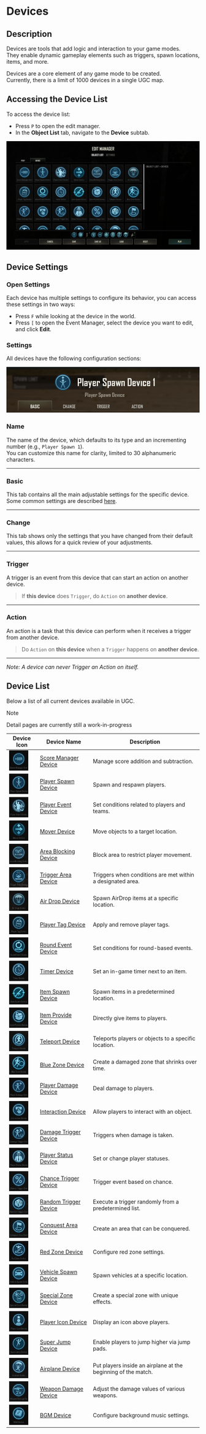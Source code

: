 # Devices

## Description

Devices are tools that add logic and interaction to your game modes.  
They enable dynamic gameplay elements such as triggers, spawn locations, items, and more.

Devices are a core element of any game mode to be created.  
Currently, there is a limit of 1000 devices in a single UGC map.

## Accessing the Device List

To access the device list:

- Press `P` to open the edit manager.
- In the **Object List** tab, navigate to the **Device** subtab.

<img src="images/Device_List.png" alt="Device List" style="max-height: 550px"/>

## Device Settings

### Open Settings

Each device has multiple settings to configure its behavior, you can access these settings in two ways:

- Press `F` while looking at the device in the world.
- Press `[` to open the Event Manager, select the device you want to edit, and click **Edit**.

### Settings

All devices have the following configuration sections:

<img src="images/Device_Settings.png" alt="Device List" style="max-height: 550px"/>

### Name

The name of the device, which defaults to its type and an incrementing number (e.g., `Player Spawn 1`).  
You can customize this name for clarity, limited to 30 alphanumeric characters.

---

### Basic

This tab contains all the main adjustable settings for the specific device.  
Some common settings are described [here](General/Common_Device_Settings.md).

---

### Change

This tab shows only the settings that you have changed from their default values, this allows for a quick review of your adjustments.

---

### Trigger

A trigger is an event from this device that can start an action on another device.

> If **this device** does `Trigger`, do `Action` on **another device**.

---

### Action

An action is a task that this device can perform when it receives a trigger from another device.

> Do `Action` on **this device** when a `Trigger` happens on **another device**.

---

*Note: A device can never Trigger an Action on itself.*

## Device List

Below a list of all current devices available in UGC.
> [!NOTE]
> Detail pages are currently still a work-in-progress

| Device Icon | Device Name          | Description |
|-------------|----------------------|-------------|
| <img src="images/DeviceIcons/Device_ScoreManager.png" alt="drawing" width="50"/> | [Score Manager Device](Devices/Device_ScoreManager.md) | Manage score addition and subtraction. |
| <img src="images/DeviceIcons/Device_PlayerSpawn.png" alt="drawing" width="50"/> | [Player Spawn Device](Devices/Device_PlayerSpawn.md)   | Spawn and respawn players. |
| <img src="images/DeviceIcons/Device_PlayerEvent.png" alt="drawing" width="50"/> | [Player Event Device](Devices/Device_PlayerEvent.md)   | Set conditions related to players and teams. |
| <img src="images/DeviceIcons/Device_Mover.png" alt="drawing" width="50"/> | [Mover Device](Devices/Device_Mover.md)                | Move objects to a target location. |
| <img src="images/DeviceIcons/Device_AreaBlocking.png" alt="drawing" width="50"/> | [Area Blocking Device](Devices/Device_AreaBlocking.md) | Block area to restrict player movement. |
| <img src="images/DeviceIcons/Device_TriggerArea.png" alt="drawing" width="50"/> | [Trigger Area Device](Devices/Device_TriggerArea.md)   | Triggers when conditions are met within a designated area. |
| <img src="images/DeviceIcons/Device_AirDrop.png" alt="drawing" width="50"/> | [Air Drop Device](Devices/Device_AirDrop.md)           | Spawn AirDrop items at a specific location. |
| <img src="images/DeviceIcons/Device_PlayerTag.png" alt="drawing" width="50"/> | [Player Tag Device](Devices/Device_PlayerTag.md)       | Apply and remove player tags. |
| <img src="images/DeviceIcons/Device_RoundEvent.png" alt="drawing" width="50"/> | [Round Event Device](Devices/Device_RoundEvent.md)     | Set conditions for round-based events. |
| <img src="images/DeviceIcons/Device_Timer.png" alt="drawing" width="50"/> | [Timer Device](Devices/Device_Timer.md)                | Set an in-game timer next to an item. |
| <img src="images/DeviceIcons/Device_ItemSpawn.png" alt="drawing" width="50"/> | [Item Spawn Device](Devices/Device_ItemSpawn.md)       | Spawn items in a predetermined location. |
| <img src="images/DeviceIcons/Device_ItemProvide.png" alt="drawing" width="50"/> | [Item Provide Device](Devices/Device_ItemProvide.md)   | Directly give items to players. |
| <img src="images/DeviceIcons/Device_Teleport.png" alt="drawing" width="50"/> | [Teleport Device](Devices/Device_Teleport.md)          | Teleports players or objects to a specific location. |
| <img src="images/DeviceIcons/Device_BlueZone.png" alt="drawing" width="50"/> | [Blue Zone Device](Devices/Device_BlueZone.md)         | Create a damaged zone that shrinks over time. |
| <img src="images/DeviceIcons/Device_PlayerDamage.png" alt="drawing" width="50"/> | [Player Damage Device](Devices/Device_PlayerDamage.md) | Deal damage to players. |
| <img src="images/DeviceIcons/Device_Interaction.png" alt="drawing" width="50"/> | [Interaction Device](Devices/Device_Interaction.md)    | Allow players to interact with an object. |
| <img src="images/DeviceIcons/Device_DamageTrigger.png" alt="drawing" width="50"/> | [Damage Trigger Device](Devices/Device_DamageTrigger.md) | Triggers when damage is taken. |
| <img src="images/DeviceIcons/Device_PlayerStatus.png" alt="drawing" width="50"/> | [Player Status Device](Devices/Device_PlayerStatus.md) | Set or change player statuses. |
| <img src="images/DeviceIcons/Device_ChanceTrigger.png" alt="drawing" width="50"/> | [Chance Trigger Device](Devices/Device_ChanceTrigger.md) | Trigger event based on chance. |
| <img src="images/DeviceIcons/Device_RandomTrigger.png" alt="drawing" width="50"/> | [Random Trigger Device](Devices/Device_RandomTrigger.md) | Execute a trigger randomly from a predetermined list. |
| <img src="images/DeviceIcons/Device_ConquestArea.png" alt="drawing" width="50"/> | [Conquest Area Device](Devices/Device_ConquestArea.md) | Create an area that can be conquered. |
| <img src="images/DeviceIcons/Device_RedZone.png" alt="drawing" width="50"/> | [Red Zone Device](Devices/Device_RedZone.md)           | Configure red zone settings. |
| <img src="images/DeviceIcons/Device_VehicleSpawn.png" alt="drawing" width="50"/> | [Vehicle Spawn Device](Devices/Device_VehicleSpawn.md) | Spawn vehicles at a specific location. |
| <img src="images/DeviceIcons/Device_SpecialZone.png" alt="drawing" width="50"/> | [Special Zone Device](Devices/Device_SpecialZone.md)   | Create a special zone with unique effects. |
| <img src="images/DeviceIcons/Device_PlayerIcon.png" alt="drawing" width="50"/> | [Player Icon Device](Devices/Device_PlayerIcon.md)     | Display an icon above players. |
| <img src="images/DeviceIcons/Device_SuperJump.png" alt="drawing" width="50"/> | [Super Jump Device](Devices/Device_SuperJump.md)       | Enable players to jump higher via jump pads. |
| <img src="images/DeviceIcons/Device_Airplane.png" alt="drawing" width="50"/> | [Airplane Device](Devices/Device_Airplane.md)          | Put players inside an airplane at the beginning of the match. |
| <img src="images/DeviceIcons/Device_WeaponDamage.png" alt="drawing" width="50"/> | [Weapon Damage Device](Devices/Device_WeaponDamage.md) | Adjust the damage values of various weapons. |
| <img src="images/DeviceIcons/Device_BGM.png" alt="drawing" width="50"/> | [BGM Device](Devices/Device_BGM.md)                    | Configure background music settings. |
